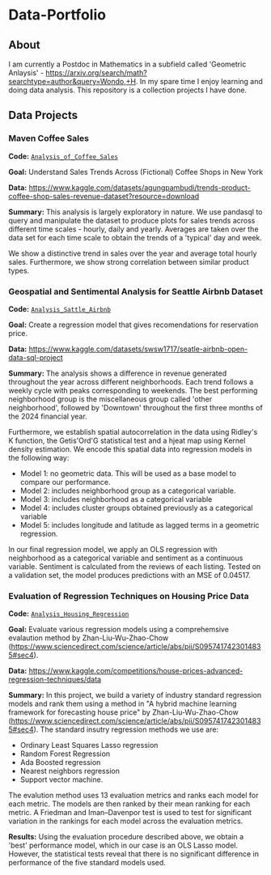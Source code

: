 # Data-Portfolio

## About

I am currently a Postdoc in Mathematics in a subfield called 'Geometric Anlaysis' - https://arxiv.org/search/math?searchtype=author&query=Wondo,+H. In my spare time I enjoy learning and doing data analysis. This repository is a collection projects I have done. 

## Data Projects

### Maven Coffee Sales
**Code:** [`Analysis_of_Coffee_Sales`](https://github.com/hwondo/Data-Analysis-Portfolio-Files/blob/main/Maven_coffee_sales.ipynb)

**Goal:** Understand Sales Trends Across (Fictional) Coffee Shops in New York

**Data:** https://www.kaggle.com/datasets/agungpambudi/trends-product-coffee-shop-sales-revenue-dataset?resource=download

**Summary:** This analysis is largely exploratory in nature. We use pandasql to query and manipulate the dataset to produce plots for sales trends across different time scales - hourly, daily and yearly. Averages are taken over the data set for each time scale to obtain the trends of a 'typical' day and week.  

We show a distinctive trend in sales over the year and average total hourly sales. Furthermore, we show strong correlation between similar product types. 


### Geospatial and Sentimental Analysis for Seattle Airbnb Dataset

**Code:** [`Analysis_Sattle_Airbnb`](https://github.com/hwondo/Data-Analysis-Portfolio-Files/blob/main/Seattle_Airbnb_analysis.ipynb)

**Goal:** Create a regression model that gives recomendations for reservation price. 

**Data:** https://www.kaggle.com/datasets/swsw1717/seatle-airbnb-open-data-sql-project

**Summary:** The analysis shows a difference in revenue generated throughout the year across different neighborhoods. Each trend follows a weekly cycle with peaks corresponding to weekends. The best performing neighborhood group is the miscellaneous group called 'other neighborhood', followed by 'Downtown' throughout the first three months of the 2024 financial year.

Furthermore, we establish spatial autocorrelation in the data using Ridley's K function, the Getis'Ord'G statistical test and a hjeat map using Kernel density estimation. We encode this spatial data into regression models in the following way:
- Model 1: no geometric data. This will be used as a base model to compare our performance.
- Model 2: includes neighborhood group as a categorical variable.
- Model 3: includes neighborhood as a categorical variable
- Model 4: includes cluster groups obtained previously as a categorical variable
- Model 5: includes longitude and latitude as lagged terms in a geometric regression.

In our final regression model, we apply an OLS regression with neighborhood as a categorical variable and sentiment as a continuous variable. Sentiment is calculated from the reviews of each listing. Tested on a validation set, the model produces predictions with an MSE of 0.04517.

### Evaluation of Regression Techniques on Housing Price Data

**Code:** [`Analysis_Housing_Regression`](https://github.com/hwondo/Data-Analysis-Portfolio-Files/blob/main/Housing%20Prices%20Prediction%20Models.ipynb)

**Goal:** Evaluate various regression models using a comprehemsive evalaution method by Zhan-Liu-Wu-Zhao-Chow (https://www.sciencedirect.com/science/article/abs/pii/S0957417423014835#sec4).

**Data:** https://www.kaggle.com/competitions/house-prices-advanced-regression-techniques/data

**Summary:** In this project, we build a variety of industry standard regression models and rank them using a method in "A hybrid machine learning framework for forecasting house price" by Zhan-Liu-Wu-Zhao-Chow (https://www.sciencedirect.com/science/article/abs/pii/S0957417423014835#sec4). The standard insutry regression methods we use are:
- Ordinary Least Squares Lasso regression
- Random Forest Regression
- Ada Boosted regression
- Nearest neighbors regression
- Support vector machine.

The evalution method uses 13 evaluation metrics and ranks each model for each metric. The models are then ranked by their mean ranking for each metric. A Friedman and Iman–Davenpor test is used to test for significant variation in the rankings for each model across the evaluation metrics. 

**Results:** Using the evaluation procedure described above, we obtain a 'best' performance model, which in our case is an OLS Lasso model. However, the statistical tests reveal that there is no significant difference in performance of the five standard models used.



